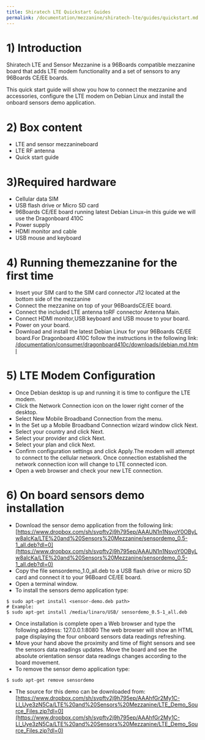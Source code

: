 ```yaml
---
title: Shiratech LTE Quickstart Guides
permalink: /documentation/mezzanine/shiratech-lte/guides/quickstart.md.html
---
```


# 1) Introduction
Shiratech LTE and Sensor Mezzanine is a 96Boards compatible mezzanine board that adds LTE modem functionality and a set of sensors to any 96Boards CE/EE boards.

This quick start guide will show you how to connect the mezzanine and accessories, configure the LTE modem on Debian Linux and install the onboard sensors demo application.

# 2) Box content
- LTE and sensor mezzanineboard
- LTE RF antenna
- Quick start guide

# 3)Required hardware
- Cellular data SIM
- USB flash drive or Micro SD card
- 96Boards CE/EE board running latest Debian Linux–in this guide we will use the Dragonboard 410C
- Power supply
- HDMI monitor and cable
- USB mouse and keyboard

# 4) Running themezzanine for the first time
- Insert your SIM card to the SIM card connector J12 located at the bottom side of the mezzanine
- Connect the mezzanine on top of your 96BoardsCE/EE board.
- Connect the included LTE antenna toRF connector Antenna Main.
- Connect HDMI monitor,USB keyboard and USB mouse to your board.
- Power on your board.
- Download and install the latest Debian Linux for your 96Boards CE/EE board.For Dragonboard 410C follow the instructions in the following link: [/documentation/consumer/dragonboard410c/downloads/debian.md.html](/documentation/consumer/dragonboard/dragonboard410c/downloads/debian.md.html)

# 5) LTE Modem Configuration
- Once Debian desktop is up and running it is time to configure the LTE modem.
- Click the Network Connection icon on the lower right corner of the desktop.
- Select New Mobile Broadband Connection from the menu.
- In the Set up a Mobile Broadband Connection wizard window click Next.
- Select your country and click Next.
- Select your provider and click Next.
- Select your plan and click Next.
- Confirm configuration settings and click Apply.The modem will attempt to connect to the cellular network. Once connection established the network connection icon will change to LTE connected icon.
- Open a web browser and check your new LTE connection.

# 6) On board sensors demo installation
- Download the sensor demo application from the following link: [https://www.dropbox.com/sh/svpftv2j9h795ep/AAAUN1n1NsvoY0OByLw8aIcKa/LTE%20and%20Sensors%20Mezzanine/sensordemo_0.5-1_all.deb?dl=0](https://www.dropbox.com/sh/svpftv2j9h795ep/AAAUN1n1NsvoY0OByLw8aIcKa/LTE%20and%20Sensors%20Mezzanine/sensordemo_0.5-1_all.deb?dl=0)
- Copy the file sensordemo_1.0_all.deb to a USB flash drive or micro SD card and connect it to your 96Board CE/EE board.
- Open a terminal window.
- To install the sensors demo application type:
```
$ sudo apt-get install <sensor-demo.deb path>
# Example:
$ sudo apt-get install /media/linaro/USB/ sensordemo_0.5-1_all.deb
```
- Once installation is complete open a Web browser and type the following address: 127.0.0.1:8080
The web browser will show an HTML page displaying the four onboard sensors data readings refreshing.
- Move your hand above the proximity and time of flight sensors and see the sensors data readings updates.
Move the board and see the absolute orientation sensor data readings changes according to the board movement.
- To remove the sensor demo application type:
```
$ sudo apt-get remove sensordemo
```
- The source for this demo can be downloaded from: [https://www.dropbox.com/sh/svpftv2j9h795ep/AAAhfGr2My1C-Ll_Uye3zN5Ca/LTE%20and%20Sensors%20Mezzanine/LTE_Demo_Source_Files.zip?dl=0](https://www.dropbox.com/sh/svpftv2j9h795ep/AAAhfGr2My1C-Ll_Uye3zN5Ca/LTE%20and%20Sensors%20Mezzanine/LTE_Demo_Source_Files.zip?dl=0)
